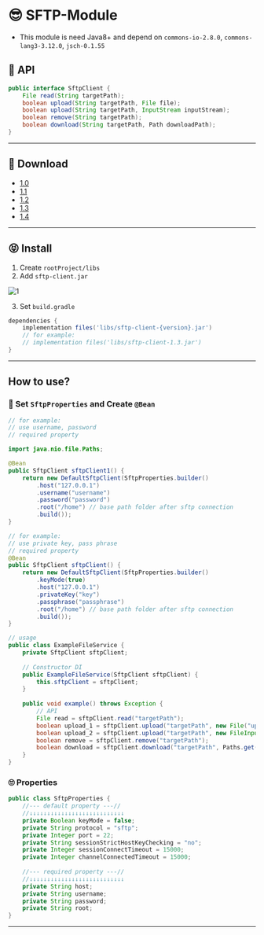 # 😎 SFTP-Module

- This module is need Java8+ and depend on `commons-io-2.8.0`, `commons-lang3-3.12.0`, `jsch-0.1.55`

## 🏁 API

```java
public interface SftpClient {
    File read(String targetPath);
    boolean upload(String targetPath, File file);
    boolean upload(String targetPath, InputStream inputStream);
    boolean remove(String targetPath);
    boolean download(String targetPath, Path downloadPath);
}
```

---

## 🚗 Download
- [1.0](https://github.com/shirohoo/sftp-client/releases/tag/1.0)
- [1.1](https://github.com/shirohoo/sftp-client/releases/tag/1.1)
- [1.2](https://github.com/shirohoo/sftp-client/releases/tag/1.2)
- [1.3](https://github.com/shirohoo/sftp-client/releases/tag/1.3)
- [1.4](https://github.com/shirohoo/sftp-client/releases/tag/1.4)

---

## 😝 Install

1. Create `rootProject/libs`
2. Add `sftp-client.jar`

![1](https://user-images.githubusercontent.com/71188307/121863160-84826c00-cd36-11eb-8e6e-bb815dca0256.JPG)

3. Set `build.gradle`

```groovy
dependencies {
    implementation files('libs/sftp-client-{version}.jar')
    // for example:
    // implementation files('libs/sftp-client-1.3.jar') 
}
```

---

## How to use?

### 🤗 Set `SftpProperties` and Create `@Bean`

```java
// for example:
// use username, password     
// required property

import java.nio.file.Paths;

@Bean
public SftpClient sftpClient1() {
    return new DefaultSftpClient(SftpProperties.builder()
        .host("127.0.0.1")
        .username("username")
        .password("password")
        .root("/home") // base path folder after sftp connection
        .build());
}

// for example:
// use private key, pass phrase
// required property
@Bean
public SftpClient sftpClient() {
    return new DefaultSftpClient(SftpProperties.builder()
        .keyMode(true)
        .host("127.0.0.1")
        .privateKey("key")
        .passphrase("passphrase")
        .root("/home") // base path folder after sftp connection
        .build());
}

// usage
public class ExampleFileService {
    private SftpClient sftpClient;
    
    // Constructor DI
    public ExampleFileService(SftpClient sftpClient) {
        this.sftpClient = sftpClient;
    }
    
    public void example() throws Exception {
        // API
        File read = sftpClient.read("targetPath");
        boolean upload_1 = sftpClient.upload("targetPath", new File("uploadFile"));
        boolean upload_2 = sftpClient.upload("targetPath", new FileInputStream(new File("uploadFile")));
        boolean remove = sftpClient.remove("targetPath");
        boolean download = sftpClient.download("targetPath", Paths.get("downloadPath"));
    }
}
```

### 🙄 Properties
```java
public class SftpProperties {
    //--- default property ---//
    //↓↓↓↓↓↓↓↓↓↓↓↓↓↓↓↓↓↓↓↓↓↓↓↓↓↓↓
    private Boolean keyMode = false;
    private String protocol = "sftp";
    private Integer port = 22;
    private String sessionStrictHostKeyChecking = "no";
    private Integer sessionConnectTimeout = 15000;
    private Integer channelConnectedTimeout = 15000;
    
    //--- required property ---//
    //↓↓↓↓↓↓↓↓↓↓↓↓↓↓↓↓↓↓↓↓↓↓↓↓↓↓↓
    private String host;
    private String username;
    private String password;
    private String root;
}
```

---
